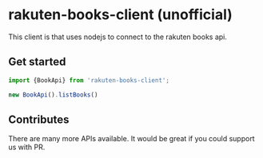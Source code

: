 # rakuten-books-client (unofficial)

This client is that uses nodejs to connect to the rakuten books api.

## Get started
```javascript
import {BookApi} from 'rakuten-books-client';

new BookApi().listBooks()
```

## Contributes
There are many more APIs available.
It would be great if you could support us with PR.
